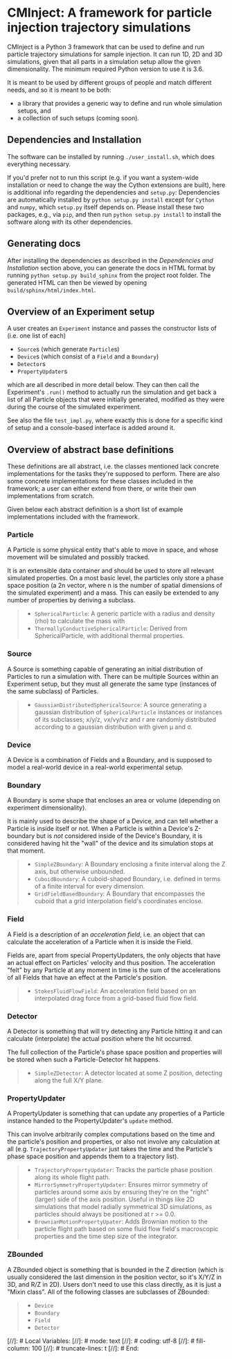 # CMInject: A framework for particle injection trajectory simulations

CMInject is a Python 3 framework that can be used to define and run particle trajectory simulations
for sample injection. It can run 1D, 2D and 3D simulations, given that all parts in a simulation
setup allow the given dimensionality. The minimum required Python version to use it is 3.6.

It is meant to be used by different groups of people and match different needs, and so it is meant
to be both:

- a library that provides a generic way to define and run whole simulation setups, and
- a collection of such setups (coming soon).


## Dependencies and Installation
The software can be installed by running `./user_install.sh`, which does everything necessary.

If you'd prefer not to run this script (e.g. if you want a system-wide installation or need to
change the way the Cython extensions are built), here is additional info regarding the dependencies
and `setup.py`: Dependencies are automatically installed by `python setup.py install` except for
`Cython` and `numpy`, which `setup.py` itself depends on. Please install these two packages, e.g.,
via `pip`, and then run `python setup.py install` to install the software along with its other
dependencies.


## Generating docs
After installing the dependencies as described in the *Dependencies and Installation* section above,
you can generate the docs in HTML format by running `python setup.py build_sphinx` from the project
root folder. The generated HTML can then be viewed by opening `build/sphinx/html/index.html`.


## Overview of an Experiment setup
A user creates an `Experiment` instance and passes the constructor lists of (i.e. one list of each)

- `Source`s (which generate `Particle`s)
- `Device`s (which consist of a `Field` and a `Boundary`)
- `Detector`s
- `PropertyUpdater`s

which are all described in more detail below. They can then call the Experiment's `.run()` method to
actually run the simulation and get back a list of all Particle objects that were initially
generated, modified as they were during the course of the simulated experiment.

See also the file `test_impl.py`, where exactly this is done for a specific kind of setup and a
console-based interface is added around it.


## Overview of abstract base definitions

These definitions are all abstract, i.e. the classes mentioned lack concrete implementations for the
tasks they're supposed to perform. There are also some concrete implementations for these classes
included in the framework; a user can either extend from there, or write their own implementations
from scratch.

Given below each abstract definition is a short list of example implementations included with the framework.

### Particle
A Particle is some physical entity that's able to move in space, and whose movement will be simulated
and possibly tracked.

It is an extensible data container and should be used to store all relevant simulated properties. On
a most basic level, the particles only store a phase space position (a 2n vector, where n is the
number of spatial dimensions of the simulated experiment) and a mass. This can easily be extended to
any number of properties by deriving a subclass.

> - `SphericalParticle`: A generic particle with a radius and density (rho) to calculate the mass with
> - `ThermallyConductiveSphericalParticle`: Derived from SphericalParticle, with additional thermal properties.

### Source
A Source is something capable of generating an initial distribution of Particles to run a simulation
with. There can be multiple Sources within an Experiment setup, but they must all generate the same
type (instances of the same subclass) of Particles.

> - `GaussianDistributedSphericalSource`: A source generating a gaussian distribution of
`SphericalParticle` instances or instances of its subclasses; x/y/z, vx/vy/vz and r are randomly
distributed according to a gaussian distribution with given μ and σ. 

### Device
A Device is a combination of Fields and a Boundary, and is supposed to model a real-world
device in a real-world experimental setup.

### Boundary
A Boundary is some shape that encloses an area or volume (depending on experiment dimensionality).

It is mainly used to describe the shape of a Device, and can tell whether a Particle is inside itself
or not. When a Particle is within a Device's Z-boundary but is *not* considered inside of the Device's
Boundary, it is considered having hit the "wall" of the device and its simulation stops at that moment.

> - `SimpleZBoundary`: A Boundary enclosing a finite interval along the Z axis, but otherwise unbounded.
> - `CuboidBoundary`: A cuboid-shaped Boundary, i.e. defined in terms of a finite interval for every dimension.
> - `GridFieldBasedBoundary`: A Boundary that encompasses the cuboid that a grid interpolation field's coordinates enclose.

### Field
A Field is a description of an _acceleration field_, i.e. an object that can calculate the acceleration
of a Particle when it is inside the Field.

Fields are, apart from special PropertyUpdaters, the only objects that have an actual effect on Particles'
velocity and thus position. The acceleration "felt" by any Particle at any moment in time is the sum of
the accelerations of all Fields that have an effect at the Particle's position.

> - `StokesFluidFlowField`: An acceleration field based on an interpolated drag force from a grid-based fluid flow field.

### Detector
A Detector is something that will try detecting any Particle hitting it and can calculate (interpolate)
the actual position where the hit occurred.

The full collection of the Particle's phase space position and properties will be stored when such a
Particle-Detector hit happens.

> - `SimpleZDetector`: A detector located at some Z position, detecting along the full X/Y plane.


### PropertyUpdater
A PropertyUpdater is something that can update any properties of a Particle instance handed to the
PropertyUpdater's `update` method.

This can involve arbitrarily complex computations based on the time and the particle's
position and properties, or also not involve any calculation at all
(e.g. `TrajectoryPropertyUpdater` just takes the time and the Particle's phase space position
and appends them to a trajectory list).

> - `TrajectoryPropertyUpdater`: Tracks the particle phase position along its whole flight path.
> - `MirrorSymmetryPropertyUpdater`: Ensures mirror symmetry of particles around some axis by ensuring they're on the
 "right" (larger) side of the axis position. Useful in things like 2D simulations that model radially symmetrical
 3D simulations, as particles should always be positioned at r >= 0.0.
> - `BrownianMotionPropertyUpater`: Adds Brownian motion to the particle flight path based on some fluid flow field's
macroscopic properties and the time step size of the integrator.


### ZBounded
A ZBounded object is something that is bounded in the Z direction (which is usually considered the last
dimension in the position vector, so it's X/Y/Z in 3D, and R/Z in 2D). Users don't need to use this
class directly, as it is just a "Mixin class". All of the following classes are subclasses of ZBounded:

> - `Device`
> - `Boundary`
> - `Field`
> - `Detector`




[//]: # Local Variables:
[//]: # mode: text
[//]: # coding: utf-8
[//]: # fill-column: 100
[//]: # truncate-lines: t
[//]: # End:
